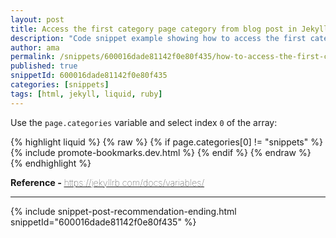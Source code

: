 ```yaml
---
layout: post
title: Access the first category page category from blog post in Jekyll
description: "Code snippet example showing how to access the first category page category from blog post in Jekyll"
author: ama
permalink: /snippets/600016dade81142f0e80f435/how-to-access-the-first-category-page-category-from-blog-post-in-jekyll
published: true
snippetId: 600016dade81142f0e80f435
categories: [snippets]
tags: [html, jekyll, liquid, ruby]
---
```


Use the `page.categories` variable and select index `0` of the array:

{% highlight liquid %}
{% raw %}
      {% if page.categories[0] != "snippets" %}
        {% include promote-bookmarks.dev.html %}
      {% endif %}
{% endraw %}
{% endhighlight %}

<span style="font-size: 0.9rem">
  <strong>Reference - </strong>
  <a href="https://jekyllrb.com/docs/variables/" target="_blank" style="font-weight: lighter">
     https://jekyllrb.com/docs/variables/
  </a>
</span>

<hr/>


 {% include snippet-post-recommendation-ending.html snippetId="600016dade81142f0e80f435" %}
